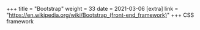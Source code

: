 +++
title = "Bootstrap"
weight = 33
date = 2021-03-06
[extra]
link = "https://en.wikipedia.org/wiki/Bootstrap_(front-end_framework)"
+++
CSS framework

